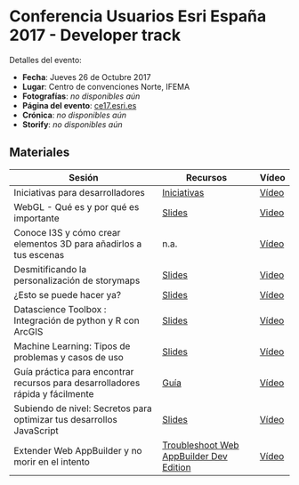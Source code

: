# Conferencia Usuarios Esri España 2017 - Developer track

Detalles del evento:
* **Fecha**: Jueves 26 de Octubre 2017
* **Lugar**: Centro de convenciones Norte, IFEMA
* **Fotografías**: *no disponibles aún*
* **Página del evento**: [ce17.esri.es](http://ce17.esri.es/agenda/)
* **Crónica**:  *no disponibles aún*
* **Storify**:  *no disponibles aún*

## Materiales

|Sesión|Recursos|Vídeo|
|---|---|---|
|Iniciativas para desarrolladores|[Iniciativas](https://github.com/esri-es/conferencia-usuarios/blob/master/2017/iniciativas-desarrolladores.md)|[Vídeo](https://www.youtube.com/watch?v=B7KbFQKa-7I&index=1&list=PLwq5dz_FjCx702K99Ae1pQqTP2Yr8aAT4)
|WebGL - Qué es y por qué es importante|[Slides](https://esri-es.github.io/conferencia-usuarios/2017/webgl_que_es_y_por_que_es_importante_ce17/)|[Video](https://www.youtube.com/watch?v=jkOnDTAFmD4&list=PLwq5dz_FjCx702K99Ae1pQqTP2Yr8aAT4&index=2)|
|Conoce I3S y cómo crear elementos 3D para añadirlos a tus escenas|n.a.|[Vídeo](https://www.youtube.com/watch?v=PaxZuaIxZMM&list=PLwq5dz_FjCx702K99Ae1pQqTP2Yr8aAT4&index=3)
|Desmitificando la personalización de storymaps|[Slides](https://slides.com/hhkaos/editing-storymaps/live)|[Video](https://www.youtube.com/watch?v=pJTUe3Pr9qg&list=PLwq5dz_FjCx702K99Ae1pQqTP2Yr8aAT4&index=4)
|¿Esto se puede hacer ya?|[Slides](http://slides.com/hhkaos/tendencias-dev-cesri17#/)|[Vídeo](https://www.youtube.com/watch?v=_p7643Ek1OU&list=PLwq5dz_FjCx702K99Ae1pQqTP2Yr8aAT4&index=5)
|Datascience Toolbox : Integración de python y R con ArcGIS|[Slides](https://esri-es.github.io/conferencia-usuarios/2017/datascience_toolbox_integracion_de_python_y_r_con_arcgis/datascience_toolbox_integracion_de_python_y_r_con_arcgis/)|[Vídeo](https://youtu.be/yCPKsOEI9GU?t=29m11s)|
|Machine Learning: Tipos de problemas y casos de uso|[Slides](https://esri-es.github.io/conferencia-usuarios/2017/machine_learning_tipos_de_problemas_y_casos_de_uso/)|[Vídeo](https://youtu.be/yCPKsOEI9GU)
|Guía práctica para encontrar recursos para desarrolladores rápida y fácilmente|[Guía](https://github.com/esri-es/conferencia-usuarios/blob/master/2017/Gu%C3%ADa_pr%C3%A1ctica_para_encontrar_recursos_r%C3%A1pida_y_f%C3%A1cilmente.md)|[Vídeo](https://www.youtube.com/watch?v=SpOxV-fIL4s&index=7&list=PLwq5dz_FjCx702K99Ae1pQqTP2Yr8aAT4)
|Subiendo de nivel: Secretos para optimizar tus desarrollos JavaScript|[Slides](http://slides.com/hhkaos/optimizar-desarrollos-js#/)|[Vídeo](https://www.youtube.com/watch?v=f58zzYUeLgo&list=PLwq5dz_FjCx702K99Ae1pQqTP2Yr8aAT4&index=8)
|Extender Web AppBuilder y no morir en el intento|[Troubleshoot Web AppBuilder Dev Edition](https://docs.google.com/document/d/1hZshNbTDiqanQDPvYm77jb3g1lIYefjqbm2CoHXcidc/edit)|[Vídeo](https://www.youtube.com/watch?v=cknBm3i-CP0&index=9&list=PLwq5dz_FjCx702K99Ae1pQqTP2Yr8aAT4)
